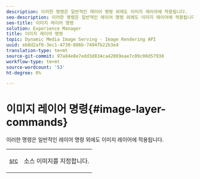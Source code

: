 ```yaml
---
description: 이러한 명령은 일반적인 레이어 명령 외에도 이미지 레이어에 적용됩니다.
seo-description: 이러한 명령은 일반적인 레이어 명령 외에도 이미지 레이어에 적용됩니다.
seo-title: 이미지 레이어 명령
solution: Experience Manager
title: 이미지 레이어 명령
topic: Dynamic Media Image Serving - Image Rendering API
uuid: eb8d2af0-3ec1-4730-886b-7494fb22b3e4
translation-type: tm+mt
source-git-commit: 97a84e8e7edd3d834ca42069eae7c09c00d57938
workflow-type: tm+mt
source-wordcount: '53'
ht-degree: 0%

---
```



# 이미지 레이어 명령{#image-layer-commands}

이러한 명령은 일반적인 레이어 명령 외에도 이미지 레이어에 적용됩니다.

<table id="simpletable_F6799DA025A64970B95085FB9910E1EF"> 
 <tr class="strow"> 
  <td class="stentry"> <p><a href="../../../../../../is-api/http-ref/image-serving-api-ref/c-http-protocol-reference/c-command-reference/r-src.md#reference-f6506637778c4c69bf106a7924a91ab1" type="reference" format="dita" scope="local"> src</a> </p> </td> 
  <td class="stentry"> <p>소스 이미지를 지정합니다. </p></td> 
 </tr> 
</table>

